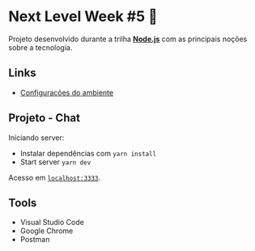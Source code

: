 # Next Level Week #5 :rocket:

Projeto desenvolvido durante a trilha **[Node.js](https://nextlevelweek.com/)** com as principais noções sobre a tecnologia.

## Links

- [Configurações do ambiente](https://www.notion.so/Configura-es-do-ambiente-d0fcddac0de642fb99fca7d8dbd28cc3)

## Projeto - Chat

Iniciando server:

- Instalar dependências com `yarn install`
- Start server `yarn dev`

Acesso em [`localhost:3333`](http://localhost:3333).

## Tools

- Visual Studio Code
- Google Chrome
- Postman

<!-- ## Endpoints

<br>

### POST
- /api/**users** (cria um usuário com uma conta zerada)
```
BODY:
{
    "name": "nome_do_usuario",
    "nickname": "nickname_do_usuario",  // unique
    "email": "email@usuario.com",       // unique
    "age": 30,                          // >=18
    "password": "123456"                // min 6 characters
}
``` -->